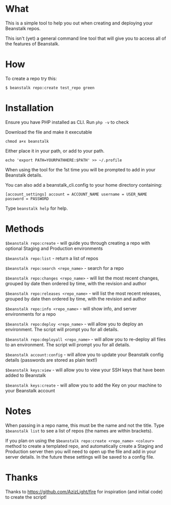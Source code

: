 What
===

This is a simple tool to help you out when creating and deploying your Beanstalk repos.

This isn't (yet) a general command line tool that will give you to access all of the features of Beanstalk.

How
===

To create a repo try this:

`$ beanstalk repo:create test_repo green`

Installation
=======

Ensure you have PHP installed as CLI. Run `php -v` to check

Download the file and make it executable

`chmod a+x beanstalk`

Either place it in your path, or add to your path.

`echo 'export PATH=YOURPATHHERE:$PATH' >> ~/.profile`

When using the tool for the 1st time you will be prompted to add in your Beanstalk details.

You can also add a beanstalk_cli.config to your home directory containing:

`[account_settings]
account = ACCOUNT_NAME
username = USER_NAME
password = PASSWORD`

Type `beanstalk help` for help.

Methods
=====

`$beanstalk repo:create` - will guide you through creating a repo with optional Staging and Production environments

`$beanstalk repo:list` - return a list of repos

`$beanstalk repo:search <repo_name>` - search for a repo

`$beanstalk repo:changes <repo_name>` - will list the most recent changes, grouped by date then ordered by time, with the revision and author

`$beanstalk repo:releases <repo_name>` - will list the most recent releases, grouped by date then ordered by time, with the revision and author

`$beanstalk repo:info <repo_name>` - will show info, and server environments for a repo

`$beanstalk repo:deploy <repo_name>` - will allow you to deploy an environment. The script will prompt you for all details.

`$beanstalk repo:deployall <repo_name>` - will allow you to re-deploy all files to an environment. The script will prompt you for all details.

`$beanstalk account:config` - will allow you to update your Beanstalk config details (passwords are stored as plain text!)

`$beanstalk keys:view` - will allow you to view your SSH keys that have been added to Beanstalk

`$beanstalk keys:create` - will allow you to add the Key on your machine to your Beanstalk account
 
Notes
=====

When passing in a repo name, this must be the name and not the title. Type `$beanstalk list` to see a list of repos (the names are within brackets).

If you plan on using the `$beanstalk repo:create <repo_name> <colour>` method to create a templated repo, and automatically create a Staging and Production server then you will need to open up the file and add in your server details. In the future these settings will be saved to a config file.


Thanks
=====

Thanks to https://github.com/AzizLight/fire for inspiration (and initial code) to create the script!